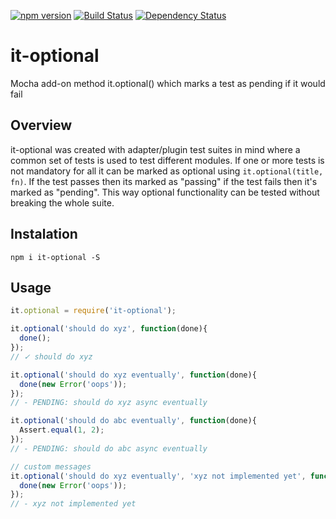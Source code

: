 [![npm version](https://badge.fury.io/js/it-optional.svg)](http://badge.fury.io/js/it-optional)
[![Build Status](https://travis-ci.org/dmarcelino/it-optional.svg?branch=master)](https://travis-ci.org/dmarcelino/it-optional)
[![Dependency Status](https://david-dm.org/dmarcelino/it-optional.svg)](https://david-dm.org/dmarcelino/it-optional)


# it-optional
Mocha add-on method it.optional() which marks a test as pending if it would fail

## Overview
it-optional was created with adapter/plugin test suites in mind where a common set of tests is used to test different modules. If one or more tests is not mandatory for all it can be marked as optional using `it.optional(title, fn)`. If the test passes then its marked as "passing" if the test fails then it's marked as "pending". This way optional functionality can be tested without breaking the whole suite.

## Instalation
```
npm i it-optional -S
```

## Usage
```javascript
it.optional = require('it-optional');

it.optional('should do xyz', function(done){
  done();
});
// ✓ should do xyz

it.optional('should do xyz eventually', function(done){
  done(new Error('oops'));
});
// - PENDING: should do xyz async eventually

it.optional('should do abc eventually', function(done){
  Assert.equal(1, 2);
});
// - PENDING: should do abc async eventually

// custom messages
it.optional('should do xyz eventually', 'xyz not implemented yet', function(done){
  done(new Error('oops'));
});
// - xyz not implemented yet
```
